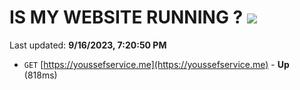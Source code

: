 # IS MY WEBSITE RUNNING ? [![](https://img.shields.io/static/v1?label=Sponsor&message=%E2%9D%A4&logo=GitHub&color=%23fe8e86)](https://github.com/sponsors/<username>)

Last updated: **9/16/2023, 7:20:50 PM**

- `GET` [https://youssefservice.me](https://youssefservice.me) - **Up** (818ms)
